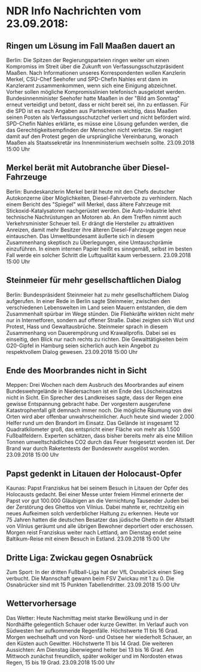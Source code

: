 # NDR Info Nachrichten vom 23.09.2018:


## Ringen um Lösung im Fall Maaßen dauert an
Berlin: Die Spitzen der Regierungsparteien ringen weiter um einen Kompromiss im Streit über die Zukunft von Verfassungsschutzpräsident Maaßen. Nach Informationen unseres Korrespondenten wollen Kanzlerin Merkel, CSU-Chef Seehofer und SPD-Chefin Nahles erst dann im Kanzleramt zusammenkommen, wenn sich eine Einigung abzeichnet. Vorher sollen mögliche Kompromisslinien telefonisch ausgelotet werden. Bundesinnenminister Seehofer hatte Maaßen in der "Bild am Sonntag" erneut verteidigt und betont, dass er nicht bereit sei, ihn zu entlassen. Für die SPD ist es nach Angaben aus Parteikreisen wichtig, dass Maaßen seinen Posten als Verfassungsschutzchef verliert und nicht befördert wird. SPD-Chefin Nahles erklärte, es müsse eine Lösung gefunden werden, die das Gerechtigkeitsempfinden der Menschen nicht verletze. Sie reagiert damit auf den Protest gegen die ursprüngliche Vereinbarung, wonach Maaßen als Staatssekretär ins Innenministerium wechseln sollte. 23.09.2018 15:00 Uhr 

## Merkel berät mit Autobranche über Diesel-Fahrzeuge
Berlin:	Bundeskanzlerin Merkel berät heute mit den Chefs deutscher Autokonzerne über Möglichkeiten, Diesel-Fahrverbote zu verhindern. Nach einem Bericht des "Spiegel" will Merkel, dass ältere Fahrzeuge mit Stickoxid-Katalysatoren nachgerüstet werden. Die Auto-Industrie lehnt technische Nachrüstungen an Motoren ab. An dem Treffen nimmt auch Verkehrsminister Scheuer teil. Er drängt die Hersteller zu attraktiven Anreizen, damit mehr Besitzer ihre älteren Diesel-Fahrzeuge gegen neue eintauschen. Das Umweltbundesamt äußerte sich in diesem Zusammenhang skeptisch zu Überlegungen, eine Umtauschprämie einzuführen. In einem internen Papier heißt es sinngemäß, selbst im besten Fall werde ein solcher Schritt die Luftqualität kaum verbessern. 23.09.2018 15:00 Uhr 

## Steinmeier für mehr gesellschaftlichen Dialog
Berlin:	Bundespräsident Steinmeier hat zu mehr gesellschaftlichem Dialog aufgerufen. In einer Rede in Berlin sagte Steinmeier, zwischen den verschiedenen Lebenswelten im Land seien Mauern entstanden, die dem Zusammenhalt spürbar im Wege stünden. Die Fliehkräfte wirkten nicht mehr nur in Internetforen, sondern auf offener Straße. Dabei zeigten sich Wut und Protest, Hass und Gewaltausbrüche. Steinmeier sprach in diesem Zusammenhang von Dauerempörung und Krawallprofis. Dabei sei es einseitig, den Blick nur nach rechts zu richten. Die Gewalttätigkeiten beim G20-Gipfel in Hamburg seien sicherlich auch kein Angebot zu respektvollem Dialog gewesen. 23.09.2018 15:00 Uhr 

## Ende des Moorbrandes nicht in Sicht
Meppen:	Drei Wochen nach dem Ausbruch des Moorbrandes auf einem Bundeswehrgelände in Niedersachsen ist ein Ende des Löscheinsatzes nicht in Sicht. Ein Sprecher des Landkreises sagte, dass der Regen eine gewisse Entspannung gebracht habe. Der vorgestern ausgerufene Katastrophenfall gilt demnach immer noch. Die mögliche Räumung von drei Orten wird aber offenbar unwahrscheinlicher. Auch heute sind wieder 2.000 Helfer rund um den Brandort im Einsatz. Das Gelände ist insgesamt 12 Quadratkilometer groß, das entspricht einer Fläche von mehr als 1.500 Fußballfeldern. Experten schätzen, dass bisher bereits mehr als eine Million Tonnen umweltschädliches CO2 durch das Feuer freigesetzt worden ist. Der Brand war durch Raketentests der Bundeswehr ausgelöst worden. 23.09.2018 15:00 Uhr 

## Papst gedenkt in Litauen der Holocaust-Opfer
Kaunas: Papst Franziskus hat bei seinem Besuch in Litauen der Opfer des Holocausts gedacht. Bei einer Messe unter freiem Himmel erinnerte der Papst vor gut 100.000 Gläubigen an die Vernichtung Tausender Juden bei der Zerstörung des Ghettos von Vilnius. Dabei mahnte er, rechtzeitig ein neues Aufkeimen solch verderblicher Haltung zu erkennen. Heute vor 75 Jahren hatten die deutschen Besatzer das jüdische Ghetto in der Altstadt von Vilnius geräumt und alle übrigen Bewohner deportiert oder erschossen. Morgen reist Franziskus weiter nach Lettland, am Dienstag endet seine Baltikum-Reise mit einem Besuch in Estland. 23.09.2018 15:00 Uhr 

## Dritte Liga: Zwickau gegen Osnabrück
Zum Sport: In der dritten Fußball-Liga hat der VfL Osnabrück einen Sieg verbucht. Die Mannschaft gewann beim FSV Zwickau mit 1 zu 0. Die Osnabrücker sind mit 15 Punkten Tabellendritter. 23.09.2018 15:00 Uhr 

## Wettervorhersage
Das Wetter: Heute Nachmittag meist starke Bewölkung und in der Nordhälfte gelegentlich Schauer oder kurze Gewitter. Im Verlauf auch von Südwesten her aufkommende Regenfälle. Höchstwerte 11 bis 16 Grad. Morgen wechselhaft und von Nord- und Ostsee her wiederholt Schauer, an den Küsten auch Gewitter. Höchstwerte 11 bis 14 Grad. Die weiteren Aussichten: Am Dienstag überwiegend heiter bei 13 bis 16 Grad. Am Mittwoch zunächst freundlich, später wolkiger und im Nordosten etwas Regen, 15 bis 19 Grad. 23.09.2018 15:00 Uhr 
